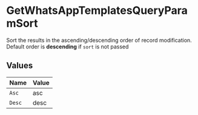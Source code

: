 # GetWhatsAppTemplatesQueryParamSort

Sort the results in the ascending/descending order of record modification. Default order is **descending** if `sort` is not passed


## Values

| Name   | Value  |
| ------ | ------ |
| `Asc`  | asc    |
| `Desc` | desc   |